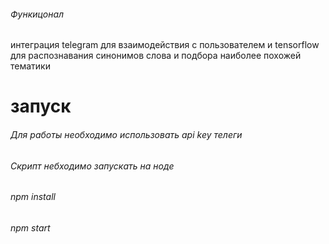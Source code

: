 
###### Функицонал
интеграция telegram для взаимодействия с пользователем и tensorflow для распознавания синонимов слова и подбора наиболее похожей тематики

# запуск
###### Для работы необходимо использовать api key телеги 
###### Скрипт небходимо запускать на ноде
###### npm install
###### npm start
